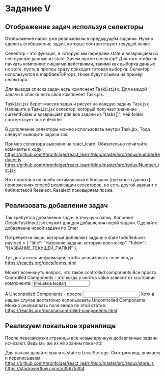 # Задание V

## Отображение задач используя селекторы

Отображение папок уже реализовали в предыдущем задании. Нужно сделать отображение задач, которые
соответствуют текущей папке.

Селектор - это функция, в которую мы передаем state и возвращаем из нее нужные данные из state.
Зачем нужен селектор? Для того чтобы не пачкать компонент лишними действиями, такими как выборка данных их store, пусть в пропсы сразу приходит готовая выборка.
Селектор используются в mapStateToProps. Ниже будут ссылки на пример селектора.

Для вывода списка задач есть компонент TaskList.jsx.
Для каждой задачи в списке есть свой компонент Task.jsx.

TaskList.jsx берет массив задач и рисует на каждую задачу Task.jsx
Напишите в TaskList.jsx селектор, который получает значение currentFolder и возвращает для все задачи из "tasks[]", чей folder соответсвует currentFolder.

В дополнение cелекторы можно использовать внутри Task.jsx. Тода следует выводить задачи так:

Пример селектора выложил на react_learn. Обязательно почитайте комменты к коду!
https://github.com/thronfolger/react_learn/blob/master/src/redux/numberReducer.js
https://github.com/thronfolger/react_learn/blob/master/src/redux/NumberList.jsx

Это простой и не особо оптимальный в больших [где много данных] приложениях способ реализации селекторов, но есть другой вариант с библиотекой Reselect.
Reselect поковыряем позже.

## Реализовать добавление задач

Так требуется добавление задач в текущую папку.
Копонент CreateTaskInput.jsx служит для для добавления новой задачи.
Сделайте добавление новой задачи по Enter

Потребуется экшн, который добавляет задачу в state todoReducer.
payload = {
  "title": "Название задачи, которую ввел юзер",
  "folder": "НАЗВАНИЕ_ТЕКУЩЕЙ_ПАПКИ"
},

Тут достаточно информации, чтобы реализовать поле ввода.
https://reactjs.org/docs/forms.html

Может возникнуть вопрос, что такое controlled components
Все просто Controlled Components - это когда у инптов value зависит от состояния компонента:
<input value={this.state.fooBar} />

А Uncontrolled Components - просто <input />
Хотя в нашем случае достаточно использовать Uncontrolled Components
Можно реализовать поле ввода по этой статье:
https://reactjs.org/docs/uncontrolled-components.html

## Реализуем локальное хранилище

После перезагрузки страницы все новые вручную добавленные задачи исчезают. Ведь мы же их не храним пока что!

Для начала давайте хранить state в LocalStorage.
Смотрим код, вникаем и переписываем.
https://github.com/thronfolger/react_learn/blob/master/src/redux/store.js
https://stackoverflow.com/a/35675304
